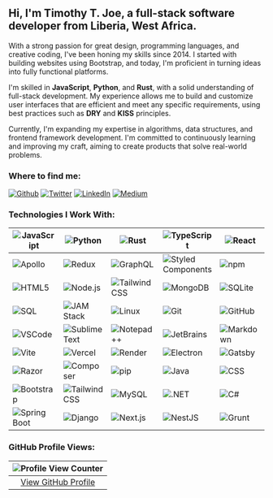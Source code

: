 ## Hi, I'm Timothy T. Joe, a full-stack software developer from Liberia, West Africa.

With a strong passion for great design, programming languages, and creative coding, I've been honing my skills since 2014. I started with building websites using Bootstrap, and today, I'm proficient in turning ideas into fully functional platforms.

I'm skilled in **JavaScript**, **Python**, and **Rust**, with a solid understanding of full-stack development. My experience allows me to build and customize user interfaces that are efficient and meet any specific requirements, using best practices such as **DRY** and **KISS** principles.

Currently, I'm expanding my expertise in algorithms, data structures, and frontend framework development. I'm committed to continuously learning and improving my craft, aiming to create products that solve real-world problems.

<h3>Where to find me:</h3>
<p>
  <a href="https://github.com/timtjoe" target="_blank"><img alt="Github" src="https://img.shields.io/badge/GitHub-%2312100E.svg?&style=for-the-badge&logo=Github&logoColor=white" /></a> 
  <a href="https://twitter.com/timothytjoe" target="_blank"><img alt="Twitter" src="https://img.shields.io/badge/twitter-%231DA1F2.svg?&style=for-the-badge&logo=twitter&logoColor=white" /></a> 
  <a href="https://www.linkedin.com/in/timothytjoe" target="_blank"><img alt="LinkedIn" src="https://img.shields.io/badge/linkedin-%230077B5.svg?&style=for-the-badge&logo=linkedin&logoColor=white" /></a> 
  <a href="https://medium.com/@theme" target="_blank"><img alt="Medium" src="https://img.shields.io/badge/medium-%2312100E.svg?&style=for-the-badge&logo=medium&logoColor=white" /></a>
</p>

### Technologies I Work With:

| <img alt="JavaScript" src="https://img.shields.io/badge/-JavaScript-F7DF1E?style=flat-square&logo=javascript&logoColor=black" /> | <img alt="Python" src="https://img.shields.io/badge/-Python-3776AB?style=flat-square&logo=python&logoColor=white" /> | <img alt="Rust" src="https://img.shields.io/badge/-Rust-000000?style=flat-square&logo=rust&logoColor=white" /> | <img alt="TypeScript" src="https://img.shields.io/badge/-TypeScript-007ACC?style=flat-square&logo=typescript&logoColor=white" /> | <img alt="React" src="https://img.shields.io/badge/-React-45b8d8?style=flat-square&logo=react&logoColor=white" /> |
|------------------------------------------------------------|--------------------------------------------------------|------------------------------------------------------|--------------------------------------------------------------|--------------------------------------------------------|
| <img alt="Apollo" src="https://img.shields.io/badge/-Apollo%20GraphQL-311C87?style=flat-square&logo=apollo-graphql&logoColor=white" /> | <img alt="Redux" src="https://img.shields.io/badge/-Redux-764ABC?style=flat-square&logo=redux&logoColor=white" /> | <img alt="GraphQL" src="https://img.shields.io/badge/-GraphQL-E10098?style=flat-square&logo=graphql&logoColor=white" /> | <img alt="Styled Components" src="https://img.shields.io/badge/-Styled_Components-db7092?style=flat-square&logo=styled-components&logoColor=white" /> | <img alt="npm" src="https://img.shields.io/badge/-NPM-CB3837?style=flat-square&logo=npm&logoColor=white" /> |
| <img alt="HTML5" src="https://img.shields.io/badge/-HTML5-E34F26?style=flat-square&logo=html5&logoColor=white" /> | <img alt="Node.js" src="https://img.shields.io/badge/-Node.js-339933?style=flat-square&logo=node.js&logoColor=white" /> | <img alt="Tailwind CSS" src="https://img.shields.io/badge/-Tailwind%20CSS-06B6D4?style=flat-square&logo=tailwindcss&logoColor=white" /> | <img alt="MongoDB" src="https://img.shields.io/badge/-MongoDB-47A248?style=flat-square&logo=mongodb&logoColor=white" /> | <img alt="SQLite" src="https://img.shields.io/badge/-SQLite-003B57?style=flat-square&logo=sqlite&logoColor=white" /> |
| <img alt="SQL" src="https://img.shields.io/badge/-SQL-4479A1?style=flat-square&logo=postgresql&logoColor=white" /> | <img alt="JAM Stack" src="https://img.shields.io/badge/-JAM%20Stack-F0047F?style=flat-square&logo=jamstack&logoColor=white" /> | <img alt="Linux" src="https://img.shields.io/badge/-Linux-FCC624?style=flat-square&logo=linux&logoColor=black" /> | <img alt="Git" src="https://img.shields.io/badge/-Git-F05032?style=flat-square&logo=git&logoColor=white" /> | <img alt="GitHub" src="https://img.shields.io/badge/-GitHub-181717?style=flat-square&logo=github&logoColor=white" /> |
| <img alt="VSCode" src="https://img.shields.io/badge/-VSCode-0078D4?style=flat-square&logo=visual-studio-code&logoColor=white" /> | <img alt="Sublime Text" src="https://img.shields.io/badge/-Sublime%20Text-FF9800?style=flat-square&logo=sublime-text&logoColor=white" /> | <img alt="Notepad++" src="https://img.shields.io/badge/-Notepad++-90E59A?style=flat-square&logo=notepadplusplus&logoColor=black" /> | <img alt="JetBrains" src="https://img.shields.io/badge/-JetBrains-000000?style=flat-square&logo=jetbrains&logoColor=white" /> | <img alt="Markdown" src="https://img.shields.io/badge/-Markdown-000000?style=flat-square&logo=markdown&logoColor=white" /> |
| <img alt="Vite" src="https://img.shields.io/badge/-Vite-646CFF?style=flat-square&logo=vite&logoColor=white" /> | <img alt="Vercel" src="https://img.shields.io/badge/-Vercel-000000?style=flat-square&logo=vercel&logoColor=white" /> | <img alt="Render" src="https://img.shields.io/badge/-Render-46E3B7?style=flat-square&logo=render&logoColor=white" /> | <img alt="Electron" src="https://img.shields.io/badge/-Electron-47848F?style=flat-square&logo=electron&logoColor=white" /> | <img alt="Gatsby" src="https://img.shields.io/badge/-Gatsby-663399?style=flat-square&logo=gatsby&logoColor=white" /> |
| <img alt="Razor" src="https://img.shields.io/badge/-Razor-512BD4?style=flat-square&logo=dot-net&logoColor=white" /> | <img alt="Composer" src="https://img.shields.io/badge/-Composer-885630?style=flat-square&logo=composer&logoColor=white" /> | <img alt="pip" src="https://img.shields.io/badge/-pip-3775A9?style=flat-square&logo=pip&logoColor=white" /> | <img alt="Java" src="https://img.shields.io/badge/-Java-007396?style=flat-square&logo=java&logoColor=white" /> | <img alt="CSS" src="https://img.shields.io/badge/-CSS-1572B6?style=flat-square&logo=css3&logoColor=white" /> |
| <img alt="Bootstrap" src="https://img.shields.io/badge/-Bootstrap-7952B3?style=flat-square&logo=bootstrap&logoColor=white" /> | <img alt="Tailwind CSS" src="https://img.shields.io/badge/-Tailwind%20CSS-06B6D4?style=flat-square&logo=tailwindcss&logoColor=white" /> | <img alt="MySQL" src="https://img.shields.io/badge/-MySQL-4479A1?style=flat-square&logo=mysql&logoColor=white" /> | <img alt=".NET" src="https://img.shields.io/badge/-.NET-512BD4?style=flat-square&logo=.net&logoColor=white" /> | <img alt="C#" src="https://img.shields.io/badge/-C%23-239120?style=flat-square&logo=c-sharp&logoColor=white" /> |
| <img alt="Spring Boot" src="https://img.shields.io/badge/-Spring%20Boot-6DB33F?style=flat-square&logo=spring-boot&logoColor=white" /> | <img alt="Django" src="https://img.shields.io/badge/-Django-092E20?style=flat-square&logo=django&logoColor=white" /> | <img alt="Next.js" src="https://img.shields.io/badge/-Next.js-000000?style=flat-square&logo=next.js&logoColor=white" /> | <img alt="NestJS" src="https://img.shields.io/badge/-NestJS-E0234E?style=flat-square&logo=nestjs&logoColor=white" /> | <img alt="Grunt" src="https://img.shields.io/badge/-Grunt-FBA919?style=flat-square&logo=grunt&logoColor=white" /> |



### GitHub Profile Views:

| ![Profile View Counter](https://profile-counter.glitch.me/timtjoe/count.svg) |
|:---------------------------------------------:|
| [View GitHub Profile](https://github.com/timtjoe) |

